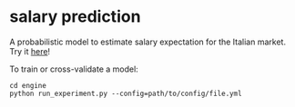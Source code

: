 # salary prediction

A probabilistic model to estimate salary expectation for the Italian market. Try it [here](https://smartsalarypredictor-italy.herokuapp.com)!

To train or cross-validate a model: 
```
cd engine
python run_experiment.py --config=path/to/config/file.yml
```


